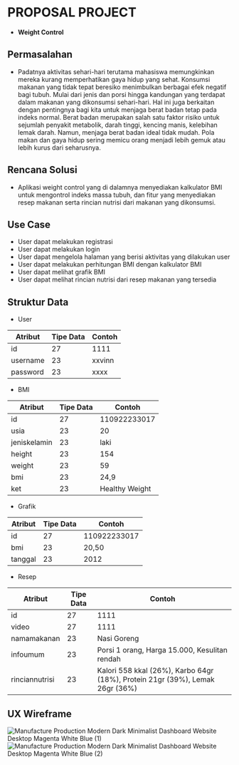 # PROPOSAL PROJECT
* __Weight Control__

## Permasalahan
* Padatnya aktivitas sehari-hari terutama mahasiswa memungkinkan mereka kurang memperhatikan gaya hidup yang sehat. Konsumsi makanan yang tidak tepat beresiko menimbulkan berbagai efek negatif bagi tubuh. Mulai dari jenis dan porsi hingga kandungan yang terdapat dalam makanan yang dikonsumsi sehari-hari. Hal ini juga berkaitan dengan pentingnya bagi kita untuk menjaga berat badan tetap pada indeks normal. Berat badan merupakan salah satu faktor risiko untuk sejumlah penyakit metabolik, darah tinggi, kencing manis, kelebihan lemak darah. Namun, menjaga berat badan ideal tidak mudah. Pola makan dan gaya hidup sering memicu orang menjadi lebih gemuk atau lebih kurus dari seharusnya.

## Rencana Solusi
* Aplikasi weight control yang di dalamnya menyediakan kalkulator BMI untuk mengontrol indeks massa tubuh, dan fitur yang menyediakan resep makanan serta rincian nutrisi dari makanan yang dikonsumsi. 

## Use Case
* User dapat melakukan registrasi
* User dapat melakukan login
* User dapat mengelola halaman yang berisi aktivitas yang dilakukan user
* User dapat melakukan perhitungan BMI dengan kalkulator BMI
* User dapat melihat grafik BMI
* User dapat melihat rincian nutrisi dari resep makanan yang tersedia

## Struktur Data
* User

| Atribut  | Tipe Data | Contoh |
| -------- | --------- | ------ |
| id       | 27        | 1111   |
| username | 23        | xxvinn |
| password | 23        | xxxx   |

* BMI

| Atribut      | Tipe Data | Contoh         |
| ------------ | --------- | ------         |
| id           | 27        | 110922233017   |
| usia         | 23        | 20             |
| jeniskelamin | 23        | laki           | 
| height       | 23        | 154            |
| weight       | 23        | 59             |
| bmi          | 23        | 24,9           |
| ket          | 23        | Healthy Weight |

* Grafik

| Atribut      | Tipe Data | Contoh         |
| ------------ | --------- | ------         |
| id           | 27        | 110922233017   |
| bmi          | 23        | 20,50          |
| tanggal      | 23        | 2012           | 

* Resep

| Atribut        | Tipe Data | Contoh                                                                        |
| -------------- | --------- | ----------------------------------------------------------------------------- |
| id             | 27        | 1111                                                                          |
| video          | 27        | 1111                                                                          |
| namamakanan    | 23        | Nasi Goreng                                                                   |
| infoumum       | 23        | Porsi 1 orang, Harga 15.000, Kesulitan rendah                                 |
| rinciannutrisi | 23        | Kalori 558 kkal (26%), Karbo 64gr (18%), Protein 21gr (39%), Lemak 26gr (36%) |

## UX Wireframe
![Manufacture Production Modern Dark Minimalist Dashboard Website Desktop Magenta White Blue (1)](https://user-images.githubusercontent.com/75475592/189537867-4f5f1aa3-8254-409c-8111-c1589eb897f2.png)![Manufacture Production Modern Dark Minimalist Dashboard Website Desktop Magenta White Blue (2)](https://user-images.githubusercontent.com/75475592/189537877-bba20231-59e2-47c2-b250-0d62a7fae760.png)

